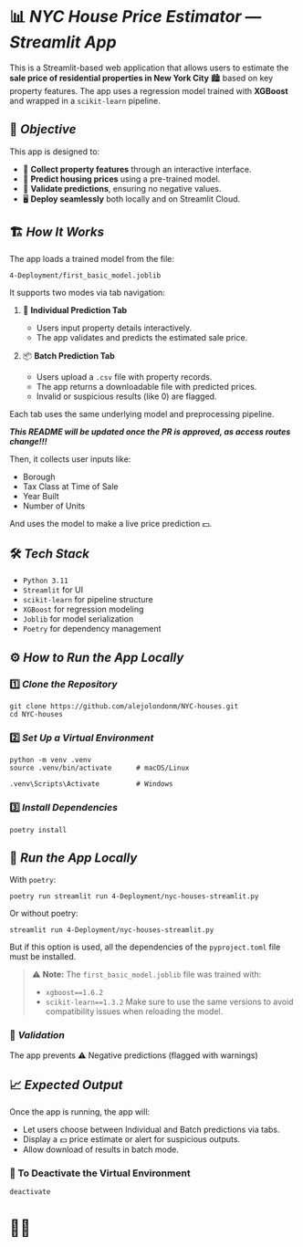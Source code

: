 # 📊 ***NYC House Price Estimator — Streamlit App***

This is a Streamlit-based web application that allows users to estimate the **sale price of residential properties in New York City** 🏙️ based on key property features. The app uses a regression model trained with **XGBoost** and wrapped in a `scikit-learn` pipeline.

## 🎯 ***Objective***

This app is designed to:

- 💬 **Collect property features** through an interactive interface.
- 🤖 **Predict housing prices** using a pre-trained model.
- 🧪 **Validate predictions**, ensuring no negative values.
- 🖥️ **Deploy seamlessly** both locally and on Streamlit Cloud.

## 🏗️ ***How It Works***

The app loads a trained model from the file:

```plaintext
4-Deployment/first_basic_model.joblib
```

It supports two modes via tab navigation:

1. 🧍 **Individual Prediction Tab**
   - Users input property details interactively.
   - The app validates and predicts the estimated sale price.

2. 📦 **Batch Prediction Tab**
   - Users upload a `.csv` file with property records.
   - The app returns a downloadable file with predicted prices.
   - Invalid or suspicious results (like 0) are flagged.

Each tab uses the same underlying model and preprocessing pipeline.

***This README will be updated once the PR is approved, as access routes change!!!***

Then, it collects user inputs like:

- Borough
- Tax Class at Time of Sale
- Year Built
- Number of Units

And uses the model to make a live price prediction 💵.

## 🛠️ ***Tech Stack***
- `Python 3.11`
- `Streamlit` for UI
- `scikit-learn` for pipeline structure
- `XGBoost` for regression modeling
- `Joblib` for model serialization
- `Poetry` for dependency management

## ⚙️ ***How to Run the App Locally***
### 1️⃣ ***Clone the Repository***
```
git clone https://github.com/alejolondonm/NYC-houses.git
cd NYC-houses
```

### 2️⃣ ***Set Up a Virtual Environment***
```
python -m venv .venv
source .venv/bin/activate      # macOS/Linux
```
```
.venv\Scripts\Activate         # Windows
```

### 3️⃣ ***Install Dependencies***
```
poetry install
```

## 🚀 ***Run the App Locally***
With `poetry`:
```
poetry run streamlit run 4-Deployment/nyc-houses-streamlit.py
```
Or without poetry:
```
streamlit run 4-Deployment/nyc-houses-streamlit.py
```
But if this option is used, all the dependencies of the `pyproject.toml` file must be installed.

> ⚠️ **Note:** The `first_basic_model.joblib` file was trained with:
> - `xgboost==1.6.2`
> - `scikit-learn==1.3.2`
> Make sure to use the same versions to avoid compatibility issues when reloading the model.

### 🧪 ***Validation***
The app prevents ⚠️ Negative predictions (flagged with warnings)

## 📈 ***Expected Output***

Once the app is running, the app will:
- Let users choose between Individual and Batch predictions via tabs.
- Display a 💵 price estimate or alert for suspicious outputs.
- Allow download of results in batch mode.


### 🛑 To Deactivate the Virtual Environment  
```
deactivate
```

# 🚀✨
